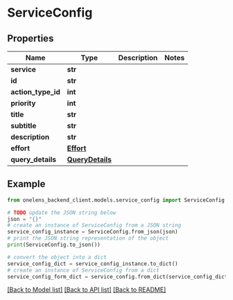 # ServiceConfig


## Properties

Name | Type | Description | Notes
------------ | ------------- | ------------- | -------------
**service** | **str** |  | 
**id** | **str** |  | 
**action_type_id** | **int** |  | 
**priority** | **int** |  | 
**title** | **str** |  | 
**subtitle** | **str** |  | 
**description** | **str** |  | 
**effort** | [**Effort**](Effort.md) |  | 
**query_details** | [**QueryDetails**](QueryDetails.md) |  | 

## Example

```python
from onelens_backend_client.models.service_config import ServiceConfig

# TODO update the JSON string below
json = "{}"
# create an instance of ServiceConfig from a JSON string
service_config_instance = ServiceConfig.from_json(json)
# print the JSON string representation of the object
print(ServiceConfig.to_json())

# convert the object into a dict
service_config_dict = service_config_instance.to_dict()
# create an instance of ServiceConfig from a dict
service_config_form_dict = service_config.from_dict(service_config_dict)
```
[[Back to Model list]](../README.md#documentation-for-models) [[Back to API list]](../README.md#documentation-for-api-endpoints) [[Back to README]](../README.md)



